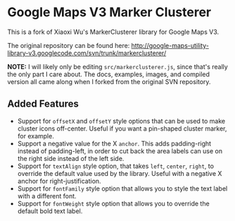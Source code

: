 Google Maps V3 Marker Clusterer
==============================
This is a fork of Xiaoxi Wu's MarkerClusterer library for Google Maps V3.

The original repository can be found here: http://google-maps-utility-library-v3.googlecode.com/svn/trunk/markerclusterer/

**NOTE:** I will likely only be editing `src/markerclusterer.js`, since that's really the only part I care about. The docs, examples, images, and compiled version all came along when I forked from the original SVN repository.

Added Features
--------------

* Support for `offsetX` and `offsetY` style options that can be used to make cluster icons off-center. Useful if you want a pin-shaped cluster marker, for example.
* Support a negative value for the X `anchor`. This adds padding-right instead of padding-left, in order to cut back the area labels can use on the right side instead of the left side.
* Support for `textAlign` style option, that takes `left`, `center`, `right`, to override the default value used by the library. Useful with a negative X anchor for right-justification.
* Support for `fontFamily` style option that allows you to style the text label with a different font.
* Support for `fontWeight` style option that allows you to override the default bold text label.

